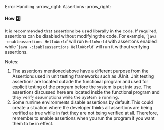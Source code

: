 <link rel="stylesheet" href="{{baseUrl}}/css/textbook.css">

<div class="website-content">

<div id="path">Error Handling :arrow_right: Assertions :arrow_right:</div>

<div id="title">

#### How :two:

</div>

<div id="body">

It is recommended that assertions be used liberally in the code. If required, assertions can be disabled without modifying the code. For example, ‘`java -enableassertions HelloWorld`’ will run `HelloWorld` with assertions enabled while ‘`java -disableassertions HelloWorld`’ will run it without verifying assertions.

<tip-box type="info">

Notes:

1. The assertions mentioned above have a different purpose from the Assertions used in unit testing frameworks such as JUnit. Unit testing assertions are located outside the functional program and used for explicit testing of the program before the system is put into use. The assertions discussed here are located inside the functional program and they verify assumptions while the system is running.
2. Some runtime environments disable assertions by default. This could create a situation where the developer thinks all assertions are being verified as true while in fact they are not being verified at all. Therefore, remember to enable assertions when you run the program if you want them to be in effect.

</tip-box>

</div>

<div id="extras">
<div>

</div>
